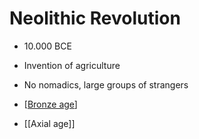 # Neolithic Revolution

- 10.000 BCE
- Invention of agriculture
- No nomadics, large groups of strangers

- [[Bronze age]]
- [[Axial age]]

[//begin]: # "Autogenerated link references for markdown compatibility"
[Bronze age]: bronze-age "Bronze Age"
[//end]: # "Autogenerated link references"
